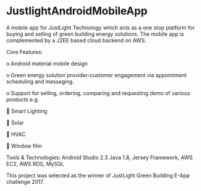 # JustlightAndroidMobileApp
A mobile app for JustLight Technology which acts as a one stop platform for buying and selling of green building energy solutions.
The mobile app is complemented by a J2EE based cloud backend on AWS.

Core Features: 

o	Android material mobile design

o	Green energy solution provider-customer engagement via appointment scheduling and messaging.

o	Support for selling, ordering, comparing and requesting demo of various products e.g. 

	Smart Lighting

	Solar

	HVAC

	Window film

Tools & Technologies: Android Studio 2.3 Java 1.8, Jersey Framework, AWS EC2, AWS RDS, MySQL

This project was selected as the winner of JustLight Green Building E-App challenge 2017.
